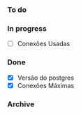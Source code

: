 <!-- markdownlint-disable MD041 -->

### To do

### In progress

- [ ] Conexões Usadas

### Done

- [x] Versão do postgres
- [x] Conexões Máximas

### Archive
